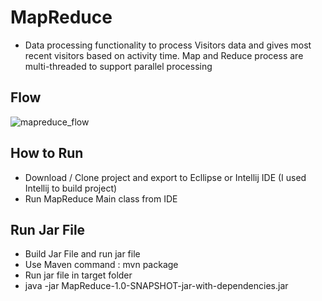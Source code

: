 # MapReduce
- Data processing functionality to process Visitors data and gives most recent visitors based on activity time. Map and Reduce process are multi-threaded to support parallel processing
## Flow
![mapreduce_flow](https://user-images.githubusercontent.com/32476754/36344199-8c90cc70-13cb-11e8-9df3-88205c553e0a.png)
## How to Run
- Download / Clone project and export to Ecllipse or Intellij IDE (I used Intellij to build project)
- Run MapReduce Main class from IDE

## Run Jar File
- Build Jar File and run jar file
- Use Maven command : mvn package
- Run jar file in target folder
- java -jar MapReduce-1.0-SNAPSHOT-jar-with-dependencies.jar 
